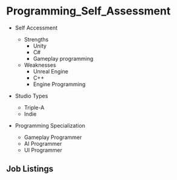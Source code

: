 # Programming_Self_Assessment

* Self Accessment
   * Strengths
     - Unity
     - C#
     - Gameplay programming
   * Weaknesses
     - Unreal Engine
     - C++
     - Engine Programming

* Studio Types

    * Triple-A 
    * Indie

* Programming Specialization

  * Gameplay Programmer
  * AI Programmer
  * UI Programmer
 
## Job Listings

